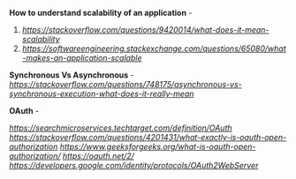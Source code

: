 
**How to understand scalability of an application** - 

  1. *https://stackoverflow.com/questions/9420014/what-does-it-mean-scalability*
  2. *https://softwareengineering.stackexchange.com/questions/65080/what-makes-an-application-scalable*

**Synchronous Vs Asynchronous** - *https://stackoverflow.com/questions/748175/asynchronous-vs-synchronous-execution-what-does-it-really-mean*

**OAuth** -

*https://searchmicroservices.techtarget.com/definition/OAuth*
*https://stackoverflow.com/questions/4201431/what-exactly-is-oauth-open-authorization*
*https://www.geeksforgeeks.org/what-is-oauth-open-authorization/*
*https://oauth.net/2/*
*https://developers.google.com/identity/protocols/OAuth2WebServer*
